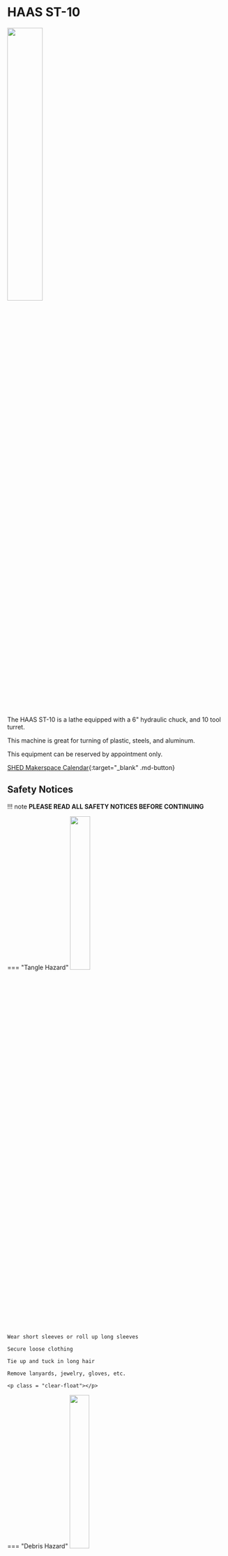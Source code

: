 # HAAS ST-10

<img src="../assets/haas_lathe/lathe.webp" class="image-float-right" width=40%>

The HAAS ST-10 is a lathe equipped with a 6" hydraulic chuck, and 10 tool turret.

This machine is great for turning of plastic, steels, and aluminum.

This equipment can be reserved by appointment only.

[SHED Makerspace Calendar](){:target="_blank" .md-button}

<p class = "clear-float"></p>

## Safety Notices

!!! note
    **PLEASE READ ALL SAFETY NOTICES BEFORE CONTINUING**

=== "Tangle Hazard"
    <img src="..\assets\tangle_hazard.webp" class="image-float-right" width=30%>

    Wear short sleeves or roll up long sleeves

    Secure loose clothing

    Tie up and tuck in long hair

    Remove lanyards, jewelry, gloves, etc.

    <p class = "clear-float"></p>

=== "Debris Hazard"
    <img src="..\assets\debris_hazard.webp" class="image-float-right" width=30%>

    Safety glasses mandatory.

    <p class = "clear-float"></p>

## Requirements for Use

Due to the advanced nature of this equipment, there isn't a simple process for use. The SHED Makerspace isn't a job shop, where materials can be dropped off and cut. We request that the user puts in the effort to learn how to use the equipment, along with programming.

1. Prepare your model for cutting
2. Program using Autodesk Fusion
3. Submit your program to [make@rit.edu](mailto:make@rit.edu) (.f3d for Fusion)
4. Schedule a time that works best for you Mon-Fri 9-5 to meet with Professional Staff
    - Check the calendar to avoid overlaps
5. Your program gets reviewed, checked for errors, issues, etc.
6. Come in and go over the setup of the machine and we run the parts
    - You are required to be present for the duration of the cut

Once you've completed this process a few times, we can validate your account to run this without supervision. At that point you can schedule time to come in and use it at your leisure.

<div class="grid" markdown>

[Fusion CAM Tutorial](https://www.autodesk.com/learn/ondemand/course/cam-lathe){:target="_blank" .md-button}

[Speeds and Feeds - FSWizard](https://app.fswizard.com/){:target="_blank" .md-button}

</div>

## Tooling

<img src="..\assets\haas_lathe\types.png" class="image-float-right" width=35%>

The SHED stocks nominally sized tooling inserts to meet various ends. We have CNMG and VNMG inserts for both steels and aluminum, along with drills and boring bars. However, we don't have everything. So, if there is something necessary to your project, we can look in to purchasing it, if we feel it would be beneficial to have.

It is a good practice to come in and discuss what you are trying to accomplish and how best to go about it.

Each insert will typically have a code on it that is ISO controlled and defines the geometry that the insert has. The first handful of digits will define the: Shape, Relief Angle, Tolerance, and Mounting / Cross Section Type. The rest of the info is related to the size of the insert and would need to correspond to the holder being used.

<p class = "clear-float"></p>

<img src="..\assets\haas_lathe\cnmg.png" class="image-float-right" width=35%>

**ADD TABLE OF INSERTS IN STOCK**

<p class = "clear-float"></p>
